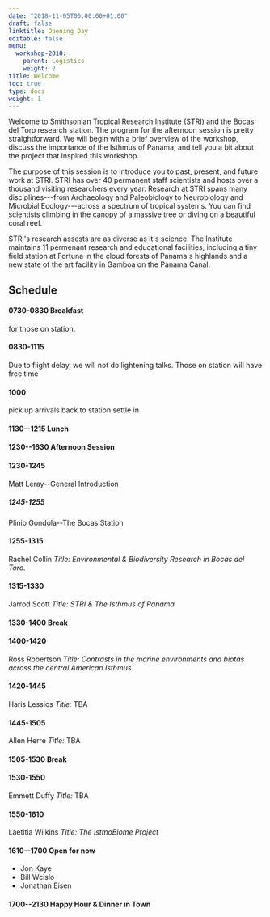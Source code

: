```yaml
---
date: "2018-11-05T00:00:00+01:00"
draft: false
linktitle: Opening Day
editable: false
menu:
  workshop-2018:
    parent: Logistics
    weight: 2
title: Welcome
toc: true
type: docs
weight: 1
---
```


Welcome to Smithsonian Tropical Research Institute (STRI) and the Bocas del Toro research station. The program for the afternoon session is pretty straightforward. We will begin with a brief overview of the workshop, discuss the importance of the Isthmus of Panama, and tell you a bit about the project that inspired this workshop.

The purpose of this session is to introduce you to past, present, and future work at STRI. STRI has over 40 permanent staff scientists and hosts over a thousand  visiting researchers every year. Research at STRI spans many disciplines---from Archaeology and Paleobiology to Neurobiology and Microbial Ecology---across a spectrum of tropical systems. You can find scientists climbing in the canopy of a massive tree or diving on a beautiful coral reef.

STRI's research assests are as diverse as it's science. The Institute maintains 11 permenant research and educational facilities, including a tiny field station at Fortuna in the cloud forests of Panama's highlands and a new state of the art facility in Gamboa on the Panama Canal.


## Schedule


#### 0730-0830 Breakfast

for those on station.

#### 0830-1115

Due to flight delay, we will not do lightening talks.
Those on station will have free time


#### 1000
pick up arrivals
back to station
settle in


#### 1130--1215 Lunch

#### 1230--1630 Afternoon Session

#### 1230-1245

Matt Leray--General Introduction

#####  1245-1255

Plinio Gondola--The Bocas Station

#### 1255-1315

Rachel Collin
*Title: Environmental \& Biodiversity Research in Bocas del Toro.*

#### 1315-1330

Jarrod Scott
*Title: STRI \& The Isthmus of Panama*

#### 1330-1400 Break

#### 1400-1420

Ross Robertson
*Title: Contrasts in the marine environments and biotas across the central American Isthmus*

#### 1420-1445

Haris Lessios
*Title:* TBA

#### 1445-1505

Allen 	Herre
*Title:* TBA

#### 1505-1530 Break

#### 1530-1550

Emmett Duffy
*Title:* TBA

#### 1550-1610

Laetitia Wilkins
*Title: The IstmoBiome Project*

#### 1610--1700 Open for now
* Jon Kaye
* Bill Wcislo
* Jonathan Eisen

#### 1700--2130 Happy Hour & Dinner in Town

